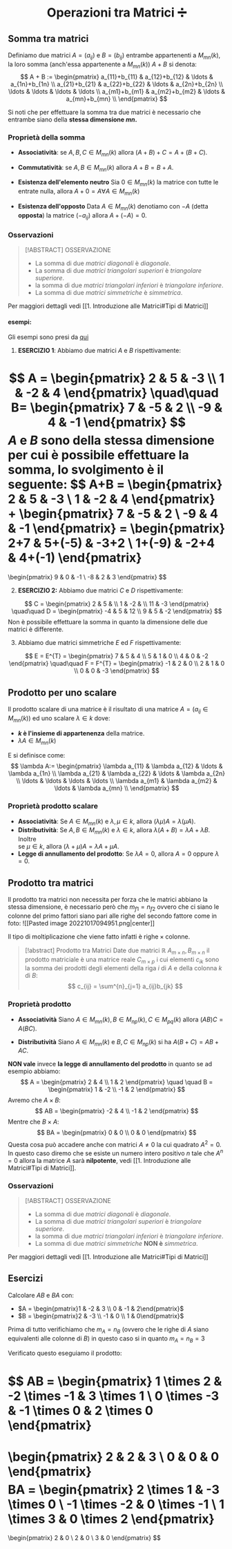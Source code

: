 
<h1  style="text-align: center;"> Operazioni tra Matrici ➗</h1>

## Somma tra matrici
Definiamo due matrici $A = (a_{ij})$ e $B = (b_{ij})$ entrambe appartenenti a $M_{mn}(k)$, la loro somma (anch'essa appartenente a $M_{mn}(k)$) $A+B$ si denota:
$$
A + B := 
\begin{pmatrix}
a_{11}+b_{11} & a_{12}+b_{12} & \ldots & a_{1n}+b_{1n} \\
a_{21}+b_{21} & a_{22}+b_{22} & \ldots & a_{2n}+b_{2n} \\
\ldots & \ldots & \ldots & \ldots \\
a_{m1}+b_{m1} & a_{m2}+b_{m2} & \ldots & a_{mn}+b_{mn} \\
\end{pmatrix}
$$

Si noti che per effettuare la somma tra due matrici è necessario che entrambe siano della **stessa dimensione $mn$.**


### Proprietà della somma 
- **Associatività**: se $A,B,C \in M_{mn}(k)$ allora $(A+B)+C = A+(B+C)$.
 
- **Commutatività**: se $A,B \in M_{mn}(k)$ allora $A+B = B + A$.

- **Esistenza dell'elemento neutro** Sia $0 \in M_{mn}(k)$ la matrice con tutte le entrate nulla, allora $A+0 = A \forall A \in M_{mn}(k)$

- **Esistenza dell'opposto** Data $A \in M_{mn}(k)$ denotiamo con $-A$ (detta **opposta**) la matrice $(-a_{ij})$ allora $A + (-A) = 0$.


### Osservazioni
>[!ABSTRACT] OSSERVAZIONE
> - La somma di due *matrici diagonali* è *diagonale*.
> - La somma di due *matrici triangolari superiori* è *triangolare superiore*.
> - la somma di due *matrici triangolari inferiori* è *triangolare inferiore*.
> - La somma di due *matrici simmetriche* è *simmetrica*.

Per maggiori dettagli vedi [[1. Introduzione alle Matrici#Tipi di Matrici]]


#### esempi:
Gli esempi sono presi da [qui](https://www.youmath.it/lezioni/algebra-lineare/matrici-e-vettori/1561-somma-tra-matrici.html)

1. **ESERCIZIO 1**:
Abbiamo due matrici $A$  e $B$ rispettivamente:

$$
A = \begin{pmatrix}
2 & 5 & -3  \\ 1 & -2 & 4
\end{pmatrix}
\quad\quad
B= \begin{pmatrix}
7 & -5 & 2  \\ -9 & 4 & -1
\end{pmatrix}
$$
$A$ e $B$ sono della stessa dimensione per cui è possibile effettuare la somma, lo svolgimento è il seguente:
$$
A+B = \begin{pmatrix}
2 & 5 & -3  \\ 1 & -2 & 4
\end{pmatrix}
+
\begin{pmatrix}
7 & -5 & 2  \\ -9 & 4 & -1
\end{pmatrix}
= \begin{pmatrix}
2+7 & 5+(-5) & -3+2  \\ 1+(-9) & -2+4 & 4+(-1)
\end{pmatrix}
=
\begin{pmatrix}
9 & 0 & -1 \\ -8 & 2 & 3
\end{pmatrix}
$$

2. **ESERCIZIO 2:**
Abbiamo due matrici $C$ e $D$ rispettivamente:

$$
C = \begin{pmatrix}
2 & 5 &  \\ 1 & -2 &   \\ 11 & -3 
\end{pmatrix}
\quad\quad
D = \begin{pmatrix}
-4 & 5 & 12  \\ 9 & 5 & -2
\end{pmatrix}
$$
Non è possibile effettuare la somma in quanto la dimensione delle due matrici è differente.

3. Abbiamo due matrici simmetriche $E$ ed $F$ rispettivamente:

$$
E = E^{T} = \begin{pmatrix}
7 & 5 & 4  \\ 5 & 1 & 0  \\ 4 & 0 & -2
\end{pmatrix}
\quad\quad
F = F^{T} = \begin{pmatrix}
-1 & 2 & 0  \\ 2 & 1 & 0 \\ 0 & 0 & -3
\end{pmatrix}
$$



## Prodotto per uno scalare

Il prodotto scalare di una matrice è il risultato di una matrice $A=(a_{ij}\in M_{mn}(k))$  ed uno scalare $\lambda \in k$ dove:
- **$k$ è l'insieme di appartenenza** della matrice.
- $\lambda A \in M_{mn}(k)$

E si definisce come:
$$
\lambda A:= \begin{pmatrix}
\lambda a_{11} & \lambda a_{12} & \ldots & \lambda a_{1n} \\
\lambda a_{21} & \lambda a_{22} & \ldots & \lambda a_{2n} \\
\ldots & \ldots & \ldots & \ldots \\
\lambda a_{m1} & \lambda a_{m2} & \ldots & \lambda a_{mn} \\
\end{pmatrix} 
$$

### Proprietà prodotto scalare

-  **Associatività**: Se $A \in M_{mn}(k)$ e $\lambda, \mu \in k$, allora $(\lambda\mu)A = \lambda(\mu A).$  
-  **Distributività**: Se $A,B \in M_{mn}(k)$ e $\lambda \in k$, allora $\lambda(A+B) = \lambda A + \lambda B$. Inoltre  
se $\mu \in k$, allora $(\lambda + \mu)A = \lambda A + \mu A$.  
-  **Legge di annullamento del prodotto**: Se $\lambda A = 0$, allora $A = 0$ oppure $\lambda  = 0$.



## Prodotto tra matrici

Il prodotto tra matrici non necessita per forza che le matrici abbiano la stessa dimensione, è necessario però che $m_{f1} = n_{f2}$ ovvero che ci siano le colonne del primo fattori siano pari alle righe del secondo fattore come in foto:
![[Pasted image 20221017094951.png|center]]

Il tipo di moltiplicazione che viene fatto infatti è $\text{righe} \times \text{colonne}$.

> [!abstract] Prodotto tra Matrici
> Date due matrici $\mathbb{R}$ $A_{m\times n}, B_{m\times n}$ il prodotto matriciale è una matrice reale $C_{m\times p}$ i cui elementi $c_{ik}$ sono la somma dei prodotti degli elementi della riga $i$ di $A$ e della colonna $k$ di $B$:
> $$
 c_{ij} = \sum^{n}_{j=1} a_{ij}b_{jk}
 $$ 


### Proprietà prodotto

- **Associatività** Siano $A \in M_{mn}(k), B \in M_{np}(k), C \in M_{pq}(k)$ allora $(AB)C=A(BC)$.

- **Distributività** Siano $A \in M_{mn}(k)$ e $B,C \in M_{np}(k)$ si ha $A(B+C)=AB+AC$.

**NON vale** invece **la legge di annullamento del prodotto** in quanto se ad esempio abbiamo:
$$
A = \begin{pmatrix}
2 & 4  \\ 1 & 2 
\end{pmatrix}
\quad \quad
B = \begin{pmatrix}
1 & -2  \\ -1 & 2 
\end{pmatrix}
$$
Avremo che $A\times B$: 
$$
AB = \begin{pmatrix}
-2 & 4  \\ -1 & 2 
\end{pmatrix}
$$
Mentre che $B\times A$:
$$
BA = \begin{pmatrix}
0 & 0  \\ 0 & 0
\end{pmatrix}
$$
Questa cosa può accadere anche con matrici $A\not = 0$ la cui quadrato $A^{2} = 0$.
In questo caso diremo che se esiste un numero intero positivo $n$ tale che $A^{n}=0$ allora la matrice $A$ sarà **nilpotente**, vedi [[1. Introduzione alle Matrici#Tipi di Matrici]].


### Osservazioni
>[!ABSTRACT] OSSERVAZIONE
> - La somma di due *matrici diagonali* è *diagonale*.
> - La somma di due *matrici triangolari superiori* è *triangolare superiore*.
> - la somma di due *matrici triangolari inferiori* è *triangolare inferiore*.
> - La somma di due *matrici simmetriche* **NON è** *simmetrica*.

Per maggiori dettagli vedi [[1. Introduzione alle Matrici#Tipi di Matrici]]



## Esercizi

Calcolare $AB$ e $BA$ con:
- $A = \begin{pmatrix}1 & -2 & 3 \\ 0 & -1 & 2\end{pmatrix}$
- $B = \begin{pmatrix}2 & -3 \\ -1 & 0 \\ 1 & 0\end{pmatrix}$

Prima di tutto verifichiamo che $m_{A} = n_{B}$ (ovvero che le righe di $A$ siano equivalenti alle colonne di $B$) in questo caso si in quanto $m_{A}=n_{B}=3$

Verificato questo eseguiamo il prodotto:

$$
AB = 
\begin{pmatrix}
1 \times 2 & -2 \times -1 & 3 \times 1  \\ 0 \times -3 & -1 \times 0 & 2 \times 0
\end{pmatrix}
=
\begin{pmatrix}
2 & 2 & 3  \\ 0 & 0 & 0
\end{pmatrix}
$$
$$
BA = 
\begin{pmatrix}
2 \times 1 & -3 \times 0  \\ -1 \times -2 & 0 \times -1  \\ 1 \times 3 & 0 \times 2
\end{pmatrix}
=
\begin{pmatrix}
2 & 0 \\ 2 & 0 \\ 3 & 0
\end{pmatrix}
$$

